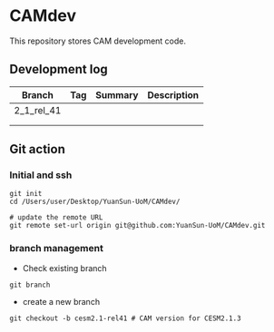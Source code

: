 # CAMdev

This repository stores CAM development code.

## Development log

| Branch     | Tag  | Summary | Description |
| ---------- | ---- | ------- | ----------- |
| 2_1_rel_41 |      |         |             |
|            |      |         |             |
|            |      |         |             |

## Git action

### Initial and ssh

```
git init
cd /Users/user/Desktop/YuanSun-UoM/CAMdev/

# update the remote URL
git remote set-url origin git@github.com:YuanSun-UoM/CAMdev.git
```

### branch management

- Check existing branch

```
git branch
```

- create a new branch

```
git checkout -b cesm2.1-rel41 # CAM version for CESM2.1.3
```

